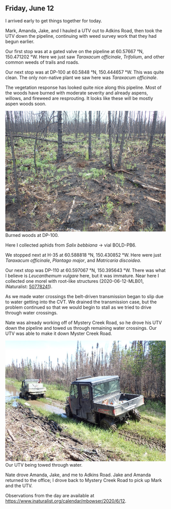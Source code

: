 
## Friday, June 12

I arrived early to get things together for today.

Mark, Amanda, Jake, and I hauled a UTV out to Adkins Road, then took the UTV down the pipeline, continuing with weed survey work that they had begun earlier. 

Our first stop was at a gated valve on the pipeline at 60.57667 °N, 150.471202 °W. Here we just saw *Taraxacum officinale*, *Trifolium*, and other common weeds of trails and roads.

Our next stop was at DP-100 at 60.5848 °N, 150.444657 °W. This was quite clean. The only non-native plant we saw here was *Taraxacum officinale*. 

The vegetation response has looked quite nice along this pipeline. Most of the woods have burned with moderate severity and already aspens, willows, and fireweed are resprouting. It looks like these will be mostly aspen woods soon.

![Burned woods at DP-100.](2020-06-12_woods_at_DP-100.jpg)\
Burned woods at DP-100.

Here I collected aphids from *Salix bebbiana* → vial BOLD-PB6. 

We stopped next at H-35 at 60.588818 °N, 150.430852 °W. Here were just *Taraxacum officinale*, *Plantago major*, and *Matricaria discoidea*.

Our next stop was DP-110 at 60.597067 °N, 150.395643 °W. There was what I believe is *Leucanthemum vulgare* here, but it was immature. Near here I collected one morel with root-like structures (2020-06-12-MLB01, iNaturalist: [50778241](https://www.inaturalist.org/observations/50778241)).

As we made water crossings the belt-driven transmission began to slip due to water getting into the CVT. We drained the transmission case, but the problem continued so that we would begin to stall as we tried to drive through water crossings.

Nate was already working off of Mystery Creek Road, so he drove his UTV down the pipeline and towed us through remaining water crossings. Our UTV was able to make it down Myster Creek Road.

![Our UTV being towed through water.](2020-06-12_UTVs.jpg)\
Our UTV being towed through water.

Nate drove Amanda, Jake, and me to Adkins Road. Jake and Amanda returned to the office; I drove back to Mystery Creek Road to pick up Mark and the UTV.

Observations from the day are available at <https://www.inaturalist.org/calendar/mbowser/2020/6/12>. 
